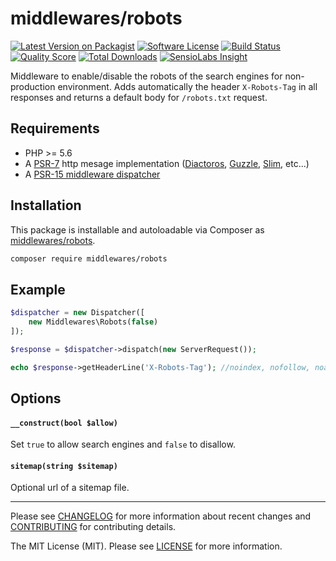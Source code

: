 # middlewares/robots

[![Latest Version on Packagist][ico-version]][link-packagist]
[![Software License][ico-license]](LICENSE)
[![Build Status][ico-travis]][link-travis]
[![Quality Score][ico-scrutinizer]][link-scrutinizer]
[![Total Downloads][ico-downloads]][link-downloads]
[![SensioLabs Insight][ico-sensiolabs]][link-sensiolabs]

Middleware to enable/disable the robots of the search engines for non-production environment. Adds automatically the header `X-Robots-Tag` in all responses and returns a default body for `/robots.txt` request.

## Requirements

* PHP >= 5.6
* A [PSR-7](https://packagist.org/providers/psr/http-message-implementation) http mesage implementation ([Diactoros](https://github.com/zendframework/zend-diactoros), [Guzzle](https://github.com/guzzle/psr7), [Slim](https://github.com/slimphp/Slim), etc...)
* A [PSR-15 middleware dispatcher](https://github.com/middlewares/awesome-psr15-middlewares#dispatcher)

## Installation

This package is installable and autoloadable via Composer as [middlewares/robots](https://packagist.org/packages/middlewares/robots).

```sh
composer require middlewares/robots
```

## Example

```php
$dispatcher = new Dispatcher([
	new Middlewares\Robots(false)
]);

$response = $dispatcher->dispatch(new ServerRequest());

echo $response->getHeaderLine('X-Robots-Tag'); //noindex, nofollow, noarchive
```

## Options

#### `__construct(bool $allow)`

Set `true` to allow search engines and `false` to disallow.

#### `sitemap(string $sitemap)`

Optional url of a sitemap file.

---

Please see [CHANGELOG](CHANGELOG.md) for more information about recent changes and [CONTRIBUTING](CONTRIBUTING.md) for contributing details.

The MIT License (MIT). Please see [LICENSE](LICENSE) for more information.

[ico-version]: https://img.shields.io/packagist/v/middlewares/robots.svg?style=flat-square
[ico-license]: https://img.shields.io/badge/license-MIT-brightgreen.svg?style=flat-square
[ico-travis]: https://img.shields.io/travis/middlewares/robots/master.svg?style=flat-square
[ico-scrutinizer]: https://img.shields.io/scrutinizer/g/middlewares/robots.svg?style=flat-square
[ico-downloads]: https://img.shields.io/packagist/dt/middlewares/robots.svg?style=flat-square
[ico-sensiolabs]: https://img.shields.io/sensiolabs/i/3dee251b-f66d-4082-8193-9611300bd068.svg?style=flat-square

[link-packagist]: https://packagist.org/packages/middlewares/robots
[link-travis]: https://travis-ci.org/middlewares/robots
[link-scrutinizer]: https://scrutinizer-ci.com/g/middlewares/robots
[link-downloads]: https://packagist.org/packages/middlewares/robots
[link-sensiolabs]: https://insight.sensiolabs.com/projects/3dee251b-f66d-4082-8193-9611300bd068
